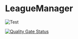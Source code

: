 # LeagueManager

![Test](https://github.com/ngruson/LeagueManager/workflows/.NET%20Core/badge.svg)

[![Quality Gate Status](https://sonarcloud.io/api/project_badges/measure?project=ngruson_LeagueManager&metric=alert_status)](https://sonarcloud.io/dashboard?id=ngruson_LeagueManager)
